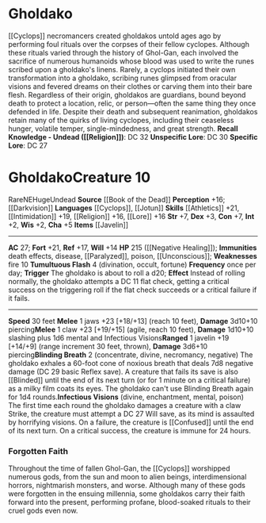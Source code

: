 ﻿---
ac: '27'
alignment: NE
all_resistance: null
burrow_speed: null
charisma: '+5'
climb_speed: null
constitution: '+7'
creature_ability:
- Blinding Breath
- Infectious Visions
- Tumultuous Flash
creature_family: null
description: "[[DATABASE/monsterfamily/Cyclops|Cyclops]] necromancers created gholdakos\
  \ untold ages ago by performing foul rituals over the corpses of their fellow cyclopes.\
  \ Although these rituals varied through the history of Ghol-Gan, each involved the\
  \ sacrifice of numerous humanoids whose blood was used to write the runes scribed\
  \ upon a gholdako's linens. Rarely, a cyclops initiated their own transformation\
  \ into a gholdako, scribing runes glimpsed from oracular visions and fevered dreams\
  \ on their clothes or carving them into their bare flesh. Regardless of their origin,\
  \ gholdakos are guardians, bound beyond death to protect a location, relic, or person\u2014\
  often the same thing they once defended in life.<br/><br/> Despite their death and\
  \ subsequent reanimation, gholdakos retain many of the quirks of living cyclopes,\
  \ including their ceaseless hunger, volatile temper, single-mindedness, and great\
  \ strength.<br/><br/><b><u>Recall Knowledge - Undead</u> ( [[DATABASE/skill/Religion|Religion]]\
  \ )</b>: DC 32<br/><b><u>Unspecific Lore</u></b>: DC 30<br/><b><u>Specific Lore</u></b>:\
  \ DC 27"
dexterity: '+3'
element: null
fly_speed: null
fortitude: '+21'
hardness: null
hp: 215 ( negative healing )
id: '1862'
immunity:
- '[[DATABASE/trait/Death|death]] effects'
- '[[DATABASE/trait/Disease|disease]]'
- '[[DATABASE/condition/Paralyzed|paralyzed]]'
- '[[DATABASE/trait/Poison|poison]]'
- '[[DATABASE/condition/Unconscious|unconscious]]'
intelligence: '+2'
land_speed: '30'
language:
- '[[DATABASE/language/Cyclops|Cyclops]]'
- '[[DATABASE/language/Jotun|Jotun]]'
level: '10'
max_speed: '30'
name: Gholdako
perception: '+16'
rarity: Rare
reflex: '+17'
resistance: null
rus_type_level: null
school: null
sense:
- '[[DATABASE/monsterability/Darkvision|darkvision]]'
size: Huge
skill:
- '[[DATABASE/skill/Athletics|Athletics]] +21'
- '[[DATABASE/skill/Intimidation|Intimidation]] +19'
- '[[DATABASE/skill/Religion|Religion]] +16'
- '[[DATABASE/skill/Lore|Soothsaying Lore]] +16'
source: '[[DATABASE/source/Book of the Dead|Book of the Dead]]'
speed:
- 30 feet
spell: null
strength: '+7'
strength_req: '7'
strongest_save:
- Fortitude
swim_speed: null
trait:
- '[[DATABASE/trait/Rare|Rare]]'
- '[[DATABASE/trait/Undead|Undead]]'
type: Creature
vision: Darkvision
weakest_save:
- Will
weakness:
- '[[DATABASE/trait/Fire|fire]] 10'
will: '+14'
wisdom: '+2'

---
# Gholdako

[[Cyclops]] necromancers created gholdakos untold ages ago by performing foul rituals over the corpses of their fellow cyclopes. Although these rituals varied through the history of Ghol-Gan, each involved the sacrifice of numerous humanoids whose blood was used to write the runes scribed upon a gholdako's linens. Rarely, a cyclops initiated their own transformation into a gholdako, scribing runes glimpsed from oracular visions and fevered dreams on their clothes or carving them into their bare flesh. Regardless of their origin, gholdakos are guardians, bound beyond death to protect a location, relic, or person—often the same thing they once defended in life.
 Despite their death and subsequent reanimation, gholdakos retain many of the quirks of living cyclopes, including their ceaseless hunger, volatile temper, single-mindedness, and great strength.
**Recall Knowledge - Undead ([[Religion]])**: DC 32
**Unspecific Lore**: DC 30
**Specific Lore**: DC 27

# Gholdako<span class="item-type">Creature 10</span>

<span class="trait-rare item-trait">Rare</span><span class="trait-alignment item-trait">NE</span><span class="trait-size item-trait">Huge</span><span class="item-trait">Undead</span>
**Source** [[Book of the Dead]]
**Perception** +16; [[Darkvision]]
**Languages** [[Cyclops]], [[Jotun]]
**Skills** [[Athletics]] +21, [[Intimidation]] +19, [[Religion]] +16, [[Lore]] +16
**Str** +7, **Dex** +3, **Con** +7, **Int** +2, **Wis** +2, **Cha** +5
**Items** [[Javelin]]

---
**AC** 27; **Fort** +21, **Ref** +17, **Will** +14
**HP** 215 ([[Negative Healing]]); **Immunities** death effects, disease, [[Paralyzed]], poison, [[Unconscious]]; **Weaknesses** fire 10
<span class="in-box-ability">**Tumultuous Flash** <span class="action-icon">4</span> (divination, occult, fortune) **Frequency** once per day; **Trigger** The gholdako is about to roll a d20; **Effect** Instead of rolling normally, the gholdako attempts a DC 11 flat check, getting a critical success on the triggering roll if the flat check succeeds or a critical failure if it fails.</span>

---
**Speed** 30 feet
<span class="in-box-ability">**Melee** <span class="action-icon">1</span> jaws +23 [+18/+13] (reach 10 feet), **Damage** 3d10+10 piercing</span><span class="in-box-ability">**Melee** <span class="action-icon">1</span> claw +23 [+19/+15] (agile, reach 10 feet), **Damage** 1d10+10 slashing plus 1d6 mental and Infectious Visions</span><span class="in-box-ability">**Ranged** <span class="action-icon">1</span> javelin +19 [+14/+9] (range increment 30 feet, thrown), **Damage** 3d6+10 piercing</span><span class="in-box-ability">**Blinding Breath** <span class="action-icon">2</span> (concentrate, divine, necromancy, negative) The gholdako exhales a 60-foot cone of noxious breath that deals 7d8 negative damage (DC 29 basic Reflex save). A creature that fails its save is also [[Blinded]] until the end of its next turn (or for 1 minute on a critical failure) as a milky film coats its eyes. The gholdako can't use Blinding Breath again for 1d4 rounds.</span><span class="in-box-ability">**Infectious Visions** (divine, enchantment, mental, poison) The first time each round the gholdako damages a creature with a claw Strike, the creature must attempt a DC 27 Will save, as its mind is assaulted by horrifying visions. On a failure, the creature is [[Confused]] until the end of its next turn. On a critical success, the creature is immune for 24 hours.</span>

###  Forgotten Faith

Throughout the time of fallen Ghol-Gan, the [[Cyclops]] worshipped numerous gods, from the sun and moon to alien beings, interdimensional horrors, nightmarish monsters, and worse. Although many of these gods were forgotten in the ensuing millennia, some gholdakos carry their faith forward into the present, performing profane, blood-soaked rituals to their cruel gods even now.